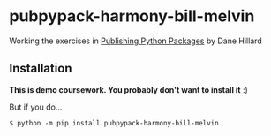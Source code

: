 # pubpypack-harmony-bill-melvin
 
Working the exercises in [Publishing Python Packages](https://pypackages.com/) by Dane Hillard

## Installation
 
**This is demo coursework. You probably don't want to install it** :)

But if you do...

```shell
$ python -m pip install pubpypack-harmony-bill-melvin
```
